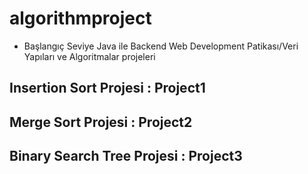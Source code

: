 # algorithmproject
- Başlangıç Seviye Java ile Backend Web Development Patikası/Veri Yapıları ve Algoritmalar projeleri

## Insertion Sort Projesi : Project1
## Merge Sort Projesi : Project2
## Binary Search Tree Projesi : Project3




